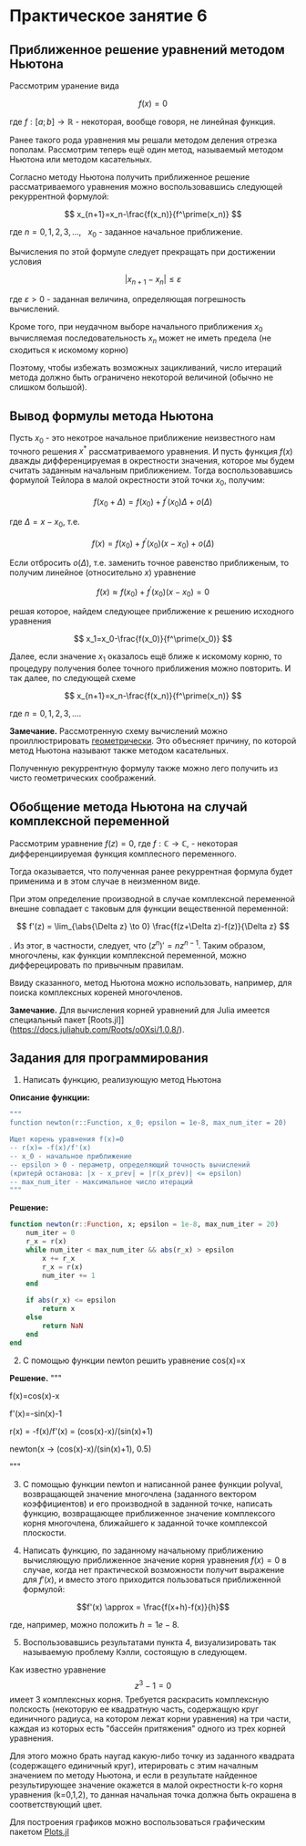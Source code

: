 # Практическое занятие 6
  
## Приближенное решение уравнений методом Ньютона

Рассмотрим уранение вида

$$ f(x)=0 $$

где $f: [a;b] \to \mathbb{R}$ - некоторая, вообще говоря, не линейная функция.

Ранее такого рода уравнения мы решали методом деления отрезка пополам. Рассмотрим теперь ещё один метод, называемый методом Ньютона или методом касательных.

Согласно методу Ньютона получить приближенное решение рассматриваемого уравнения можно воспользовавшись следующей рекуррентной формулой:

$$ x_{n+1}=x_n-\frac{f(x_n)}{f^\prime(x_n)} $$

где $n=0,1,2,3,..., \ \ \ x_0$ - заданное начальное приближение.

Вычисления по этой формуле следует прекращать при  достижении условия

$$ |x_{n+1}-x_n|\le \varepsilon $$

где  $\varepsilon>0$ - заданная величина, определяющая погрешность вычислений.

Кроме того, при неудачном выборе начального приближения $x_0$ вычисляемая последовательность $x_n$ может не иметь предела (не сходиться к искомому корню)

Поэтому, чтобы избежать возможных зацикливаний, число итераций метода должно быть ограничено некоторой величиной (обычно не слишком большой).

## Вывод формулы метода Ньютона

Пусть $x_0$ - это некотрое начальное приближение неизвестного нам точного решения $x^*$ рассматриваемого уравнения. И пусть функция $f(x)$ дважды дифференцируемая в окрестности значения, которое мы будем считать заданным начальным приближением. Тогда воспользовавшись формулой Тейлора в малой окрестности этой точки $x_0$, получим:

$$ f(x_0+\Delta)=f(x_0)+f^\prime(x_0)\Delta+o(\Delta) $$

где $\Delta=x-x_0$, т.е.

$$ f(x)=f(x_0)+f^\prime(x_0)(x-x_0)+o(\Delta) $$ 

Если отбросить $o(\Delta)$, т.е. заменить точное равенство приближеным, то получим линейное (относительно $x$) уравнение 

$$ f(x)\approx f(x_0)+f^\prime(x_0)(x-x_0)=0 $$ 

решая которое, найдем следующее приближение к решению исходного уравнения

$$ x_1=x_0-\frac{f(x_0)}{f^\prime(x_0)} $$ 

Далее, если значение $x_1$ оказалось ещё ближе к искомому корню, то процедуру получения более точного приближения можно повторить. И так далее, по следующей схеме 

$$ x_{n+1}=x_n-\frac{f(x_n)}{f^\prime(x_n)} $$

где $n=0,1,2,3,...$.

**Замечание.** Рассмотренную схему вычислений можно проиллюстрировать [геометрически](https://ru.wikipedia.org/wiki/Метод_Ньютона#Геометрическая_интерпретация). Это объесняет причину, по которой метод Ньютона называют также методом касательных.

Полученную рекуррентную формулу также можно лего получить из чисто геометрических соображений.

## Обобщение метода Ньютона на случай комплексной переменной

Рассмотрим уравнение $f(z)=0$, где $f: \mathbb{C} \to \mathbb{C}$, - некоторая дифференциируемая функция комплесного переменного.

Тогда оказывается, что полученная ранее рекуррентная формула будет применима и в этом случае в неизменном виде.

При этом определение производной в случае комплексной переменной внешне совпадает с таковым для функции вещественной переменной:

$$ f'(z) = \lim_{\abs{\Delta z} \to 0} \frac{f(z+\Delta z)-f(z)}{\Delta z} $$

. Из этог, в частности, следует, что $(z^n)'=nz^{n-1}$. Таким образом, многочлены, как функции комплексной переменной, можно дифферецировать по привычным правилам.

Ввиду сказанного, метод Ньютона можно использовать, например, для поиска комплексных кореней многочленов.

**Замечание.** Для вычисления корней уравнений для Julia имеется специальный пакет [Roots.jl]](https://docs.juliahub.com/Roots/o0Xsi/1.0.8/).

## Задания для программирования

1. Написать функцию, реализующую метод Ньютона

**Описание функции:**

```julia
"""
function newton(r::Function, x_0; epsilon = 1e-8, max_num_iter = 20)

Ищет корень уравнения f(x)=0
-- r(x)= -f(x)/f'(x)
-- x_0 - начальное приближение
-- epsilon > 0 - пераметр, определяющий точность вычислений
(критерй останова: |x - x_prev| = |r(x_prev)| <= epsilon)
-- max_num_iter - максимальное число итераций
"""
```

**Решение:**

```julia
function newton(r::Function, x; epsilon = 1e-8, max_num_iter = 20)
    num_iter = 0
    r_x = r(x)
    while num_iter < max_num_iter && abs(r_x) > epsilon
        x += r_x
        r_x = r(x)
        num_iter += 1
    end

    if abs(r_x) <= epsilon
        return x
    else
        return NaN
    end
end
```

2. С помощью функции newton решить уравнение cos(x)=x

**Решение.**
"""

f(x)=cos(x)-x

f'(x)=-sin(x)-1

r(x) = -f(x)/f'(x) = (cos(x)-x)/(sin(x)+1)

newton(x -> (cos(x)-x)/(sin(x)+1), 0.5)

"""

3. С помощью функции newton и написанной ранее функции polyval, возвращающей значение многочлена (заданного вектором коэффициентов) и его производной в заданной точке, написать функцию, возвращающее приближенное значение комплексого корня многочлена, ближайшего к заданной точке комплексой плоскости.

4. Написать функцию, по заданному начальному приближению вычисляющую приближенное значение корня уравнения $f(x)=0$ в случае, когда нет практической возможности получит выражение для $f'(x)$, и вместо этого приходится пользоваться приближенной формулой:

$$f'(x) \approx = \frac{f(x+h)-f(x)}{h}$$

где, например, можно положить $h = 1e-8$.

5. Воспользовавшись результатами пункта 4, визуализировать так называемую проблему Кэлли, состоящую в следующем.

Как известно уравнение
$$ z^3 - 1 = 0 $$
имеет 3 комплексных корня. Требуется раскрасить комплексную полскость (некоторую ее квадратную часть, содержащую круг единичного радиуса, на котором лежат корни уравнения) на три части, каждая из которых есть "бассейн притяжения" одного из трех корней уравнения.

Для этого можно брать наугад какую-либо точку из заданного квадрата (содержащего единичный круг), итерировать с этим началным значением по методу Ньютона, и если в результате найденное результирующее значение окажется в малой окрестности k-го корня уравнения (k=0,1,2), то данная начальная точка должна быть окрашена в соответствующий цвет.

Для построения графиков можно воспользоваться графическим пакетом [Plots.jl](https://docs.juliaplots.org/latest/tutorial/) 
